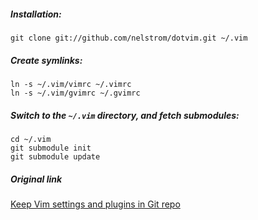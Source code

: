 ##### Installation:  

`git clone git://github.com/nelstrom/dotvim.git ~/.vim`

##### Create symlinks:  

`ln -s ~/.vim/vimrc ~/.vimrc`  
`ln -s ~/.vim/gvimrc ~/.gvimrc`  

##### Switch to the `~/.vim` directory, and fetch submodules:

`cd ~/.vim`  
`git submodule init`  
`git submodule update`

##### Original link  

[Keep Vim settings and plugins in Git repo](http://dudarev.com/blog/keep-vim-settings-and-plugins-in-git-repo/)
